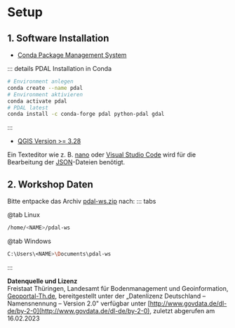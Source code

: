 # Setup

## 1. Software Installation

- [Conda Package Management System](https://docs.conda.io/en/latest/miniconda.html)

::: details PDAL Installation in Conda
  ```bash
# Environment anlegen
conda create --name pdal
# Environment aktivieren
conda activate pdal
# PDAL latest
conda install -c conda-forge pdal python-pdal gdal
```
:::

- [QGIS Version >= 3.28](https://qgis.org/de/site/forusers/download.html)


Ein Texteditor wie z. B. [nano](https://www.nano-editor.org/dist/latest/nano.html) oder [Visual Studio Code](https://code.visualstudio.com/) wird für die Bearbeitung der [JSON](https://www.json.org)-Dateien benötigt.

## 2. Workshop Daten

Bitte entpacke das Archiv [pdal-ws.zip](https://cloud.bayceer.uni-bayreuth.de/index.php/s/DErPUXFceXZlcfE/download) nach:
::: tabs

@tab Linux

```bash 
/home/<NAME>/pdal-ws
```

@tab Windows

```bash
C:\Users\<NAME>\Documents\pdal-ws
```

:::


__Datenquelle und Lizenz__   
Freistaat Thüringen, Landesamt für Bodenmanagement und Geoinformation, [Geoportal-Th.de](https://www.geoportal-th.de/de-de/Downloadbereiche/Download-Offene-Geodaten-Th%C3%BCringen), bereitgestellt unter der „Datenlizenz Deutschland – Namensnennung – Version 2.0" verfügbar unter [http://www.govdata.de/dl-de/by-2-0](http://www.govdata.de/dl-de/by-2-0), zuletzt abgerufen am 16.02.2023
